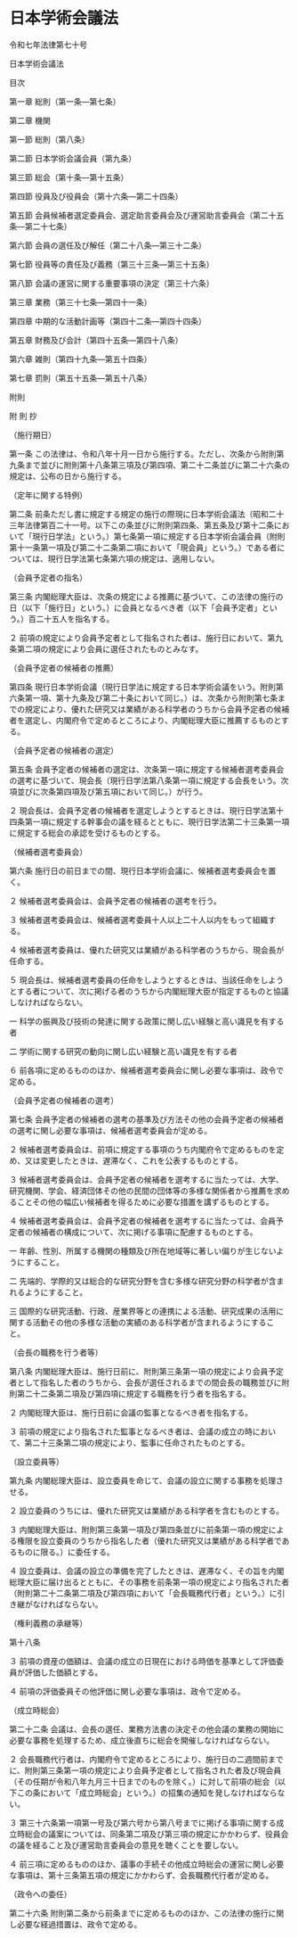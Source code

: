 # 日本学術会議法

令和七年法律第七十号

日本学術会議法

目次

第一章 総則（第一条―第七条）

第二章 機関

第一節 総則（第八条）

第二節 日本学術会議会員（第九条）

第三節 総会（第十条―第十五条）

第四節 役員及び役員会（第十六条―第二十四条）

第五節 会員候補者選定委員会、選定助言委員会及び運営助言委員会（第二十五条―第二十七条）

第六節 会員の選任及び解任（第二十八条―第三十二条）

第七節 役員等の責任及び義務（第三十三条―第三十五条）

第八節 会議の運営に関する重要事項の決定（第三十六条）

第三章 業務（第三十七条―第四十一条）

第四章 中期的な活動計画等（第四十二条―第四十四条）

第五章 財務及び会計（第四十五条―第四十八条）

第六章 雑則（第四十九条―第五十四条）

第七章 罰則（第五十五条―第五十八条）

附則

附 則 抄

（施行期日）

第一条 この法律は、令和八年十月一日から施行する。ただし、次条から附則第九条まで並びに附則第十八条第三項及び第四項、第二十二条並びに第二十六条の規定は、公布の日から施行する。

（定年に関する特例）

第二条 前条ただし書に規定する規定の施行の際現に日本学術会議法（昭和二十三年法律第百二十一号。以下この条並びに附則第四条、第五条及び第十二条において「現行日学法」という。）第七条第一項に規定する日本学術会議会員（附則第十一条第一項及び第二十二条第二項において「現会員」という。）である者については、現行日学法第七条第六項の規定は、適用しない。

（会員予定者の指名）

第三条 内閣総理大臣は、次条の規定による推薦に基づいて、この法律の施行の日（以下「施行日」という。）に会員となるべき者（以下「会員予定者」という。）百二十五人を指名する。

２ 前項の規定により会員予定者として指名された者は、施行日において、第九条第二項の規定により会員に選任されたものとみなす。

（会員予定者の候補者の推薦）

第四条 現行日本学術会議（現行日学法に規定する日本学術会議をいう。附則第六条第一項、第十九条及び第二十条において同じ。）は、次条から附則第七条までの規定により、優れた研究又は業績がある科学者のうちから会員予定者の候補者を選定し、内閣府令で定めるところにより、内閣総理大臣に推薦するものとする。

（会員予定者の候補者の選定）

第五条 会員予定者の候補者の選定は、次条第一項に規定する候補者選考委員会の選考に基づいて、現会長（現行日学法第八条第一項に規定する会長をいう。次項並びに次条第四項及び第五項において同じ。）が行う。

２ 現会長は、会員予定者の候補者を選定しようとするときは、現行日学法第十四条第一項に規定する幹事会の議を経るとともに、現行日学法第二十三条第一項に規定する総会の承認を受けるものとする。

（候補者選考委員会）

第六条 施行日の前日までの間、現行日本学術会議に、候補者選考委員会を置く。

２ 候補者選考委員会は、会員予定者の候補者の選考を行う。

３ 候補者選考委員会は、候補者選考委員十人以上二十人以内をもって組織する。

４ 候補者選考委員は、優れた研究又は業績がある科学者のうちから、現会長が任命する。

５ 現会長は、候補者選考委員の任命をしようとするときは、当該任命をしようとする者について、次に掲げる者のうちから内閣総理大臣が指定するものと協議しなければならない。

一 科学の振興及び技術の発達に関する政策に関し広い経験と高い識見を有する者

二 学術に関する研究の動向に関し広い経験と高い識見を有する者

６ 前各項に定めるもののほか、候補者選考委員会に関し必要な事項は、政令で定める。

（会員予定者の候補者の選考）

第七条 会員予定者の候補者の選考の基準及び方法その他の会員予定者の候補者の選考に関し必要な事項は、候補者選考委員会が定める。

２ 候補者選考委員会は、前項に規定する事項のうち内閣府令で定めるものを定め、又は変更したときは、遅滞なく、これを公表するものとする。

３ 候補者選考委員会は、会員予定者の候補者を選考するに当たっては、大学、研究機関、学会、経済団体その他の民間の団体等の多様な関係者から推薦を求めることその他の幅広い候補者を得るために必要な措置を講ずるものとする。

４ 候補者選考委員会は、会員予定者の候補者を選考するに当たっては、会員予定者の候補者の構成について、次に掲げる事項に配慮するものとする。

一 年齢、性別、所属する機関の種類及び所在地域等に著しい偏りが生じないようにすること。

二 先端的、学際的又は総合的な研究分野を含む多様な研究分野の科学者が含まれるようにすること。

三 国際的な研究活動、行政、産業界等との連携による活動、研究成果の活用に関する活動その他の多様な活動の実績のある科学者が含まれるようにすること。

（会長の職務を行う者等）

第八条 内閣総理大臣は、施行日前に、附則第三条第一項の規定により会員予定者として指名した者のうちから、会長が選任されるまでの間会長の職務並びに附則第二十二条第二項及び第四項に規定する職務を行う者を指名する。

２ 内閣総理大臣は、施行日前に会議の監事となるべき者を指名する。

３ 前項の規定により指名された監事となるべき者は、会議の成立の時において、第二十三条第二項の規定により、監事に任命されたものとする。

（設立委員等）

第九条 内閣総理大臣は、設立委員を命じて、会議の設立に関する事務を処理させる。

２ 設立委員のうちには、優れた研究又は業績がある科学者を含むものとする。

３ 内閣総理大臣は、附則第三条第一項及び第四条並びに前条第一項の規定による権限を設立委員のうちから指名した者（優れた研究又は業績がある科学者であるものに限る。）に委任する。

４ 設立委員は、会議の設立の準備を完了したときは、遅滞なく、その旨を内閣総理大臣に届け出るとともに、その事務を前条第一項の規定により指名された者（附則第二十二条第二項及び第四項において「会長職務代行者」という。）に引き継がなければならない。

（権利義務の承継等）

第十八条

３ 前項の資産の価額は、会議の成立の日現在における時価を基準として評価委員が評価した価額とする。

４ 前項の評価委員その他評価に関し必要な事項は、政令で定める。

（成立時総会）

第二十二条 会議は、会長の選任、業務方法書の決定その他会議の業務の開始に必要な事務を処理するため、成立後直ちに総会を開催しなければならない。

２ 会長職務代行者は、内閣府令で定めるところにより、施行日の二週間前までに、附則第三条第一項の規定により会員予定者として指名された者及び現会員（その任期が令和八年九月三十日までのものを除く。）に対して前項の総会（以下この条において「成立時総会」という。）の招集の通知を発しなければならない。

３ 第三十六条第一項第一号及び第六号から第八号までに掲げる事項に関する成立時総会の議案については、同条第二項及び第三項の規定にかかわらず、役員会の議を経ること及び運営助言委員会の意見を聴くことを要しない。

４ 前三項に定めるもののほか、議事の手続その他成立時総会の運営に関し必要な事項は、第十三条第五項の規定にかかわらず、会長職務代行者が定める。

（政令への委任）

第二十六条 附則第二条から前条までに定めるもののほか、この法律の施行に関し必要な経過措置は、政令で定める。
